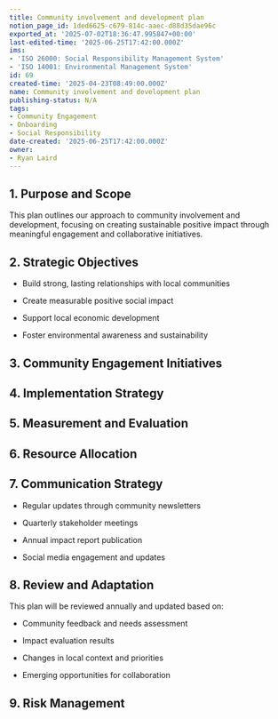 ```yaml
---
title: Community involvement and development plan
notion_page_id: 1ded6625-c679-814c-aaec-d88d35dae96c
exported_at: '2025-07-02T18:36:47.995847+00:00'
last-edited-time: '2025-06-25T17:42:00.000Z'
ims:
- 'ISO 26000: Social Responsibility Management System'
- 'ISO 14001: Environmental Management System'
id: 69
created-time: '2025-04-23T08:49:00.000Z'
name: Community involvement and development plan
publishing-status: N/A
tags:
- Community Engagement
- Onboarding
- Social Responsibility
date-created: '2025-06-25T17:42:00.000Z'
owner:
- Ryan Laird
---
```


<!-- Unsupported block type: table_of_contents -->

## 1. Purpose and Scope

This plan outlines our approach to community involvement and development, focusing on creating sustainable positive impact through meaningful engagement and collaborative initiatives.

## 2. Strategic Objectives

- Build strong, lasting relationships with local communities

- Create measurable positive social impact

- Support local economic development

- Foster environmental awareness and sustainability

## 3. Community Engagement Initiatives

<!-- Unsupported block type: toggle -->

<!-- Unsupported block type: toggle -->

## 4. Implementation Strategy

<!-- Unsupported block type: table -->

## 5. Measurement and Evaluation

<!-- Unsupported block type: toggle -->

## 6. Resource Allocation

<!-- Unsupported block type: callout -->

## 7. Communication Strategy

- Regular updates through community newsletters

- Quarterly stakeholder meetings

- Annual impact report publication

- Social media engagement and updates

## 8. Review and Adaptation

This plan will be reviewed annually and updated based on:

- Community feedback and needs assessment

- Impact evaluation results

- Changes in local context and priorities

- Emerging opportunities for collaboration

## 9. Risk Management

<!-- Unsupported block type: toggle -->

